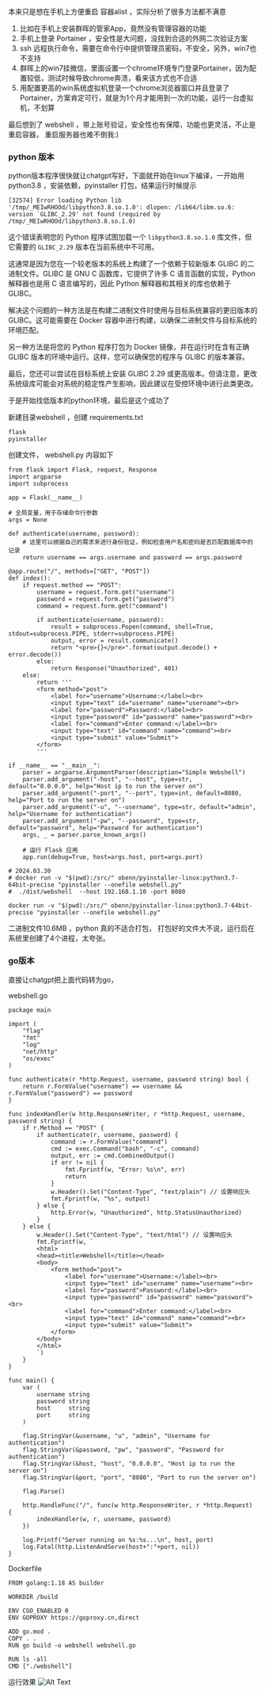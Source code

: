 本来只是想在手机上方便重启 容器alist ，实际分析了很多方法都不满意

1. 比如在手机上安装群晖的管家App，竟然没有管理容器的功能
2. 手机上登录 Portainer ，安全性是大问题，没找到合适的外网二次验证方案
3.  ssh 远程执行命令，需要在命令行中提供管理员密码，不安全，另外，win7也不支持
4.  群晖上的win7挂微信，里面设置一个chrome环境专门登录Portainer，因为配置较低，测试时候导致chrome奔溃，看来该方式也不合适
5. 用配置更高的win系统虚拟机登录一个chrome浏览器窗口并且登录了Portainer，方案肯定可行，就是为1个月才能用到一次的功能，运行一台虚拟机，不划算

最后想到了 webshell ，带上账号验证，安全性也有保障，功能也更灵活，不止是重启容器， 重启服务器也难不倒我:)

### python 版本
python版本程序很快就让chatgpt写好，下面就开始在linux下编译，一开始用python3.8 ，安装依赖，pyinstaller 打包，结果运行时候提示 
```
[32574] Error loading Python lib '/tmp/_MEIwRHOOd/libpython3.8.so.1.0': dlopen: /lib64/libm.so.6: version `GLIBC_2.29' not found (required by /tmp/_MEIwRHOOd/libpython3.8.so.1.0)
```

这个错误表明您的 Python 程序试图加载一个 `libpython3.8.so.1.0` 库文件，但它需要的 `GLIBC_2.29` 版本在当前系统中不可用。

这通常是因为您在一个较老版本的系统上构建了一个依赖于较新版本 GLIBC 的二进制文件。GLIBC 是 GNU C 函数库，它提供了许多 C 语言函数的实现，Python 解释器也是用 C 语言编写的，因此 Python 解释器和其相关的库也依赖于 GLIBC。

解决这个问题的一种方法是在构建二进制文件时使用与目标系统兼容的更旧版本的 GLIBC。这可能需要在 Docker 容器中进行构建，以确保二进制文件与目标系统的环境匹配。

另一种方法是将您的 Python 程序打包为 Docker 镜像，并在运行时在含有正确 GLIBC 版本的环境中运行。这样，您可以确保您的程序与 GLIBC 的版本兼容。

最后，您还可以尝试在目标系统上安装 GLIBC 2.29 或更高版本。但请注意，更改系统级库可能会对系统的稳定性产生影响，因此建议在受控环境中进行此类更改。

于是开始找低版本的python环境，最后是这个成功了



新建目录webshell ，创建 requirements.txt
```
flask
pyinstaller
```

创建文件， webshell.py 内容如下
```
from flask import Flask, request, Response
import argparse
import subprocess

app = Flask(__name__)

# 全局变量，用于存储命令行参数
args = None

def authenticate(username, password):
    # 这里可以根据自己的需求来进行身份验证，例如检查用户名和密码是否匹配数据库中的记录
    return username == args.username and password == args.password

@app.route("/", methods=["GET", "POST"])
def index():
    if request.method == "POST":
        username = request.form.get("username")
        password = request.form.get("password")
        command = request.form.get("command")
        
        if authenticate(username, password):
            result = subprocess.Popen(command, shell=True, stdout=subprocess.PIPE, stderr=subprocess.PIPE)
            output, error = result.communicate()
            return "<pre>{}</pre>".format(output.decode() + error.decode())
        else:
            return Response("Unauthorized", 401)
    else:
        return '''
        <form method="post">
            <label for="username">Username:</label><br>
            <input type="text" id="username" name="username"><br>
            <label for="password">Password:</label><br>
            <input type="password" id="password" name="password"><br>
            <label for="command">Enter command:</label><br>
            <input type="text" id="command" name="command"><br>
            <input type="submit" value="Submit">
        </form>
        '''

if __name__ == "__main__":
    parser = argparse.ArgumentParser(description="Simple Webshell")
    parser.add_argument("-host", "--host", type=str, default="0.0.0.0", help="Host ip to run the server on")
    parser.add_argument("-port", "--port", type=int, default=8080, help="Port to run the server on")
    parser.add_argument("-u", "--username", type=str, default="admin", help="Username for authentication")
    parser.add_argument("-pw", "--password", type=str, default="password", help="Password for authentication")
    args, _ = parser.parse_known_args()
    
    # 运行 Flask 应用
    app.run(debug=True, host=args.host, port=args.port)

# 2024.03.30
# docker run -v "$(pwd):/src/" obenn/pyinstaller-linux:python3.7-64bit-precise "pyinstaller --onefile webshell.py"
#  ./dist/webshell  --host 192.168.1.10 -port 8080
```

```shell
docker run -v "$(pwd):/src/" obenn/pyinstaller-linux:python3.7-64bit-precise "pyinstaller --onefile webshell.py"

```
二进制文件10.6MB ，python 真的不适合打包， 打包好的文件大不说，运行后在系统里创建了4个进程，太夸张。

###  go版本

直接让chatgpt把上面代码转为go，

webshell.go
```
package main

import (
	"flag"
	"fmt"
	"log"
	"net/http"
	"os/exec"
)

func authenticate(r *http.Request, username, password string) bool {
	return r.FormValue("username") == username && r.FormValue("password") == password
}

func indexHandler(w http.ResponseWriter, r *http.Request, username, password string) {
	if r.Method == "POST" {
		if authenticate(r, username, password) {
			command := r.FormValue("command")
			cmd := exec.Command("bash", "-c", command)
			output, err := cmd.CombinedOutput()
			if err != nil {
				fmt.Fprintf(w, "Error: %s\n", err)
				return
			}
			w.Header().Set("Content-Type", "text/plain") // 设置响应头
			fmt.Fprintf(w, "%s", output)
		} else {
			http.Error(w, "Unauthorized", http.StatusUnauthorized)
		}
	} else {
		w.Header().Set("Content-Type", "text/html") // 设置响应头
		fmt.Fprintf(w, `
		<html>
		<head><title>Webshell</title></head>
		<body>
			<form method="post">
				<label for="username">Username:</label><br>
				<input type="text" id="username" name="username"><br>
				<label for="password">Password:</label><br>
				<input type="password" id="password" name="password"><br>
				<label for="command">Enter command:</label><br>
				<input type="text" id="command" name="command"><br>
				<input type="submit" value="Submit">
			</form>
		</body>
		</html>
		`)
	}
}

func main() {
	var (
		username string
		password string
		host     string
		port     string
	)

	flag.StringVar(&username, "u", "admin", "Username for authentication")
	flag.StringVar(&password, "pw", "password", "Password for authentication")
	flag.StringVar(&host, "host", "0.0.0.0", "Host ip to run the server on")
	flag.StringVar(&port, "port", "8080", "Port to run the server on")

	flag.Parse()

	http.HandleFunc("/", func(w http.ResponseWriter, r *http.Request) {
		indexHandler(w, r, username, password)
	})

	log.Printf("Server running on %s:%s...\n", host, port)
	log.Fatal(http.ListenAndServe(host+":"+port, nil))
}

```

Dockerfile
```
FROM golang:1.18 AS builder

WORKDIR /build

ENV CGO_ENABLED 0
ENV GOPROXY https://goproxy.cn,direct

ADD go.mod .
COPY . .
RUN go build -o webshell webshell.go

RUN ls -all
CMD ["./webshell"]
```
运行效果
![Alt Text](screenshot.gif)